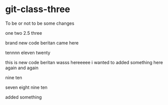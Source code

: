 # git-class-three

To be or not to be
some changes

one
two
2.5
three

brand new code
beritan came here

tennnn
eleven
twenty

this is new code
beritan wasss hereeeee
i wanted to added something here
again
and again

nine 
ten

seven
eight
nine 
ten

added something
